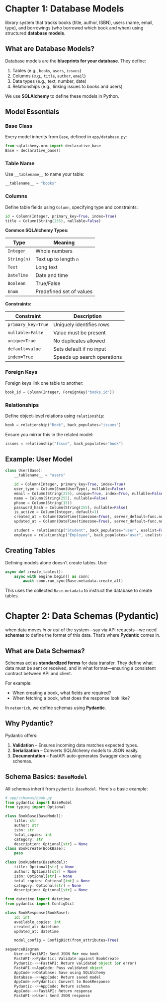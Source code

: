 # Chapter 1: Database Models



 library system that tracks books (title, author, ISBN), users (name, email, type), and borrowings (who borrowed which book and when) using structured **database models**.

## What are Database Models?

Database models are the **blueprints for your database**. They define:

1. Tables (e.g., `books`, `users`, `issues`)
2. Columns (e.g., `title`, `author`, `email`)
3. Data types (e.g., text, number, date)
4. Relationships (e.g., linking issues to books and users)

We use **SQLAlchemy** to define these models in Python.

## Model Essentials

### Base Class

Every model inherits from `Base`, defined in `app/database.py`:

```python
from sqlalchemy.orm import declarative_base
Base = declarative_base()
```

### Table Name

Use `__tablename__` to name your table:

```python
__tablename__ = "books"
```

### Columns

Define table fields using `Column`, specifying type and constraints:

```python
id = Column(Integer, primary_key=True, index=True)
title = Column(String(255), nullable=False)
```

**Common SQLAlchemy Types:**

| Type        | Meaning                  |
| ----------- | ------------------------ |
| `Integer`   | Whole numbers            |
| `String(n)` | Text up to length `n`    |
| `Text`      | Long text                |
| `DateTime`  | Date and time            |
| `Boolean`   | True/False               |
| `Enum`      | Predefined set of values |

**Constraints:**

| Constraint         | Description                 |
| ------------------ | --------------------------- |
| `primary_key=True` | Uniquely identifies rows    |
| `nullable=False`   | Value must be present       |
| `unique=True`      | No duplicates allowed       |
| `default=value`    | Sets default if no input    |
| `index=True`       | Speeds up search operations |

### Foreign Keys

Foreign keys link one table to another:

```python
book_id = Column(Integer, ForeignKey("books.id"))
```

### Relationships

Define object-level relations using `relationship`:

```python
book = relationship("Book", back_populates="issues")
```

Ensure you mirror this in the related model:

```python
issues = relationship("Issue", back_populates="book")
```

## Example: User Model

```python
class User(Base):
    __tablename__ = "users"

    id = Column(Integer, primary_key=True, index=True)
    user_type = Column(Enum(UserType), nullable=False)
    email = Column(String(255), unique=True, index=True, nullable=False)
    name = Column(String(255), nullable=False)
    phone = Column(String(15))
    password_hash = Column(String(255), nullable=False)
    is_active = Column(Integer, default=1)
    created_at = Column(DateTime(timezone=True), server_default=func.now())
    updated_at = Column(DateTime(timezone=True), server_default=func.now(), onupdate=func.now())

    student = relationship("Student", back_populates="user", uselist=False)
    employee = relationship("Employee", back_populates="user", uselist=False)
```

## Creating Tables

Defining models alone doesn't create tables. Use:

```python
async def create_tables():
    async with engine.begin() as conn:
        await conn.run_sync(Base.metadata.create_all)
```

This uses the collected `Base.metadata` to instruct the database to create tables.

# Chapter 2: Data Schemas (Pydantic)

when data moves *in or out* of the system—say via API requests—we need **schemas** to define the format of this data. That’s where **Pydantic** comes in.

## What are Data Schemas?

Schemas act as **standardized forms** for data transfer. They define what data must be sent or received, and in what format—ensuring a consistent contract between API and client.

For example:
- When creating a book, what fields are required?
- When fetching a book, what does the response look like?

In `netenrich`, we define schemas using **Pydantic**.

## Why Pydantic?

Pydantic offers:

1. **Validation** – Ensures incoming data matches expected types.
2. **Serialization** – Converts SQLAlchemy models to JSON easily.
3. **Documentation** – FastAPI auto-generates Swagger docs using schemas.

## Schema Basics: `BaseModel`

All schemas inherit from `pydantic.BaseModel`. Here's a basic example:

```python
# app/schemas/book.py
from pydantic import BaseModel
from typing import Optional

class BookBase(BaseModel):
    title: str
    author: str
    isbn: str
    total_copies: int
    category: str
    description: Optional[str] = None
class BookCreate(BookBase):
    pass

class BookUpdate(BaseModel):
    title: Optional[str] = None
    author: Optional[str] = None
    isbn: Optional[str] = None
    total_copies: Optional[int] = None
    category: Optional[str] = None
    description: Optional[str] = None

from datetime import datetime
from pydantic import ConfigDict

class BookResponse(BookBase):
    id: int
    available_copies: int
    created_at: datetime
    updated_at: datetime

    model_config = ConfigDict(from_attributes=True)

sequenceDiagram
    User->>FastAPI: Send JSON for new book
    FastAPI->>Pydantic: Validate against BookCreate
    Pydantic-->>FastAPI: Return validated object (or error)
    FastAPI->>AppCode: Pass validated object
    AppCode->>Database: Save using SQLAlchemy
    Database-->>AppCode: Return saved model
    AppCode->>Pydantic: Convert to BookResponse
    Pydantic-->>AppCode: Return schema
    AppCode-->>FastAPI: Return response
    FastAPI->>User: Send JSON response




